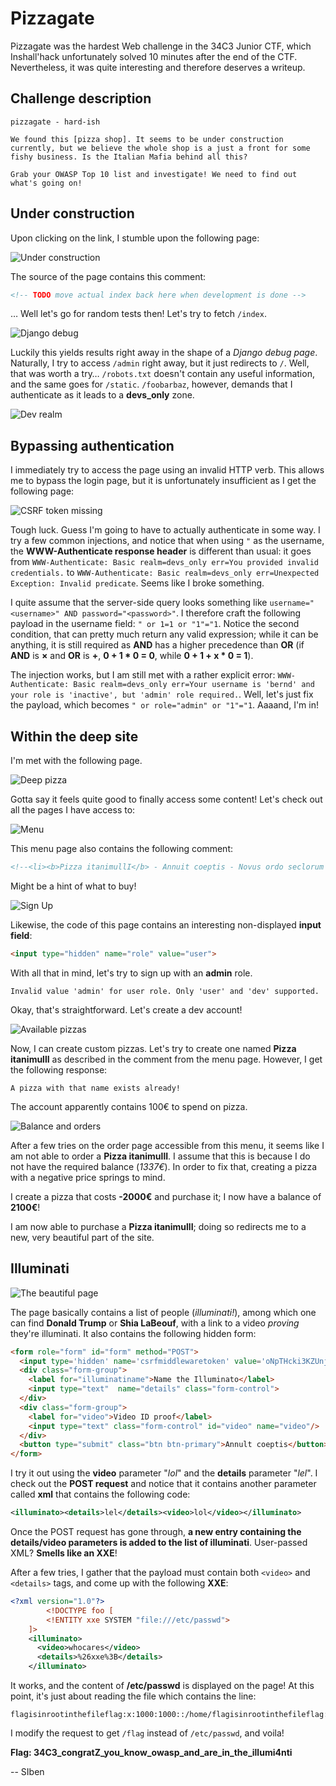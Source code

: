 # Pizzagate

Pizzagate was the hardest Web challenge in the 34C3 Junior CTF, which Inshall'hack unfortunately solved 10 minutes after the end of the CTF. Nevertheless, it was quite interesting and therefore deserves a writeup.

## Challenge description

```
pizzagate - hard-ish

We found this [pizza shop]. It seems to be under construction currently, but we believe the whole shop is a just a front for some fishy business. Is the Italian Mafia behind all this?

Grab your OWASP Top 10 list and investigate! We need to find out what's going on!
```

## Under construction

Upon clicking on the link, I stumble upon the following page:

![Under construction](./underconstruction.png)

The source of the page contains this comment:
```html
<!-- TODO move actual index back here when development is done -->
```

… Well let's go for random tests then! Let's try to fetch `/index`.

![Django debug](./djangodebug.png)

Luckily this yields results right away in the shape of a *Django debug page*. Naturally, I try to access `/admin` right away, but it just redirects to `/`. Well, that was worth a try… `/robots.txt` doesn't contain any useful information, and the same goes for `/static`. `/foobarbaz`, however, demands that I authenticate as it leads to a **devs_only** zone.

![Dev realm](./devrealm.png)

## Bypassing authentication

I immediately try to access the page using an invalid HTTP verb. This allows me to bypass the login page, but it is unfortunately insufficient as I get the following page:

![CSRF token missing](./csrftoken.png)

Tough luck. Guess I'm going to have to actually authenticate in some way. I try a few common injections, and notice that when using `"` as the username, the **WWW-Authenticate response header** is different than usual: it goes from `WWW-Authenticate: Basic realm=devs_only err=You provided invalid credentials.` to `WWW-Authenticate: Basic realm=devs_only err=Unexpected Exception: Invalid predicate`. Seems like I broke something.

I quite assume that the server-side query looks something like `username="<username>" AND password="<password>"`. I therefore craft the following payload in the username field: `" or 1=1 or "1"="1`. Notice the second condition, that can pretty much return any valid expression; while it can be anything, it is still required as **AND** has a higher precedence than **OR** (if **AND** is **×** and **OR** is **+**, **0 + 1 * 0 = 0**, while **0 + 1 + x * 0 = 1**).

The injection works, but I am still met with a rather explicit error: `WWW-Authenticate: Basic realm=devs_only err=Your username is 'bernd' and your role is 'inactive', but 'admin' role required.`. Well, let's just fix the payload, which becomes `" or role="admin" or "1"="1`. Aaaand, I'm in!

## Within the deep site

I'm met with the following page. 

![Deep pizza](./devpizza.png)

Gotta say it feels quite good to finally access some content! Let's check out all the pages I have access to:

![Menu](./menu.png)

This menu page also contains the following comment:
```html
<!--<li><b>Pizza itanimullI</b> - Annuit coeptis - Novus ordo seclorum -  1337€</li>-->
```

Might be a hint of what to buy!

![Sign Up](./signup.png)

Likewise, the code of this page contains an interesting non-displayed **input field**:
```html
<input type="hidden" name="role" value="user">
```

With all that in mind, let's try to sign up with an **admin** role.

```
Invalid value 'admin' for user role. Only 'user' and 'dev' supported.
```

Okay, that's straightforward. Let's create a dev account!

![Available pizzas](./available-pizza-list.png)

Now, I can create custom pizzas. Let's try to create one named **Pizza itanimullI** as described in the comment from the menu page. However, I get the following response:
```
A pizza with that name exists already!
```

The account apparently contains 100€ to spend on pizza.

![Balance and orders](./balance.png)

After a few tries on the order page accessible from this menu, it seems like I am not able to order a **Pizza itanimullI**. I assume that this is because I do not have the required balance (*1337€*). In order to fix that, creating a pizza with a negative price springs to mind.

I create a pizza that costs **-2000€** and purchase it; I now have a balance of **2100€**!

I am now able to purchase a **Pizza itanimullI**; doing so redirects me to a new, very beautiful part of the site.

## Illuminati

![The beautiful page](./illuminati.png)

The page basically contains a list of people (*illuminati!*), among which one can find **Donald Trump** or **Shia LaBeouf**, with a link to a video *proving* they're illuminati. It also contains the following hidden form:
```html
<form role="form" id="form" method="POST">
  <input type='hidden' name='csrfmiddlewaretoken' value='oNpTHcki3KZUnjo7dFXq4sdM13rAvqzCSpv78ObjnhJoVAnpCOtkPnRri68QGrXu' />
  <div class="form-group">
    <label for="illuminatiname">Name the Illuminato</label>
    <input type="text"  name="details" class="form-control">
  </div>            
  <div class="form-group">
    <label for="video">Video ID proof</label>
    <input type="text" class="form-control" id="video" name="video"/>
  </div>
  <button type="submit" class="btn btn-primary">Annult coeptis</button>
</form>
```

I try it out using the **video** parameter "*lol*" and the **details** parameter "*lel*". I check out the **POST request** and notice that it contains another parameter called **xml** that contains the following code:
```xml
<illuminato><details>lel</details><video>lol</video></illuminato>
```

Once the POST request has gone through, **a new entry containing the details/video parameters is added to the list of illuminati**. User-passed XML? **Smells like an XXE**!

After a few tries, I gather that the payload must contain both `<video>` and `<details>` tags, and come up with the following **XXE**:
```xml
<?xml version="1.0"?>
        <!DOCTYPE foo [
        <!ENTITY xxe SYSTEM "file:///etc/passwd">
    ]>
    <illuminato>
      <video>whocares</video>
      <details>%26xxe%3B</details>
    </illuminato>
```

It works, and the content of **/etc/passwd** is displayed on the page! At this point, it's just about reading the file which contains the line:
```
flagisinrootinthefileflag:x:1000:1000::/home/flagisinrootinthefileflag:
```

I modify the request to get `/flag` instead of `/etc/passwd`, and voila!

**Flag: 34C3_congratZ_you_know_owasp_and_are_in_the_illumi4nti**

-- SIben
